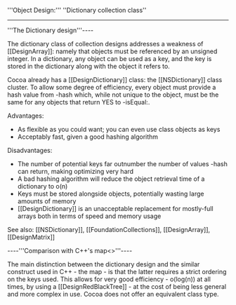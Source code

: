 '''Object Design:''' ''Dictionary collection class''

----
'''The Dictionary design'''----

The dictionary class of collection designs addresses a weakness of [[DesignArray]]: namely that objects must be referenced by an unsigned integer. In a dictionary, any object can be used as a key, and the key is stored in the dictionary along with the object it refers to.

Cocoa already has a [[DesignDictionary]] class: the [[NSDictionary]] class cluster. To allow some degree of efficiency, every object must provide a hash value from -hash which, while not unique to the object, must be the same for any objects that return YES to -isEqual:.

Advantages:
* As flexible as you could want; you can even use class objects as keys
* Acceptably fast, given a good hashing algorithm


Disadvantages:
* The number of potential keys far outnumber the number of values -hash can return, making optimizing very hard
* A bad hashing algorithm will reduce the object retrieval time of a dictionary to o(n)
* Keys must be stored alongside objects, potentially wasting large amounts of memory
* [[DesignDictionary]] is an unacceptable replacement for mostly-full arrays both in terms of speed and memory usage


See also: [[NSDictionary]], [[FoundationCollections]], [[DesignArray]], [[DesignMatrix]]

----'''Comparison with C++'s map<>'''----

The main distinction between the dictionary design and the similar construct used in C++ - the map - is that the latter requires a strict ordering on the keys used. This allows for very good efficiency - o(log(n)) at all times, by using a [[DesignRedBlackTree]] - at the cost of being less general and more complex in use. Cocoa does not offer an equivalent class type.